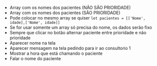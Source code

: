 * Array com os nomes dos pacientes (NÃO SÃO PRIORIDADE)
* Array com os nomes dos pacientes (SÃO PRIORIDADE)
* Pode colocar no mesmo array se quiser `let pacientes = [['Nome', idade],['Nome', idade]]`
* Se for usar somente um array só precisa do nome, os dados serão fixo
* Sempre que clicar no botão alternar paciente entre prioridade e não prioridade
* Aparecer nome na tela
* Aparecer mensagem na tela pedindo para ir ao consultorio 1
* Mostrar a hora que está chamando o paciente
* Falar o nome do paciente